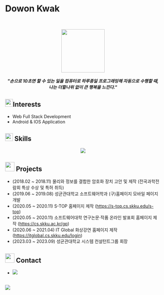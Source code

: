 # Dowon Kwak
<br>
<p align="center"> 
<img src = "https://media.tenor.com/lNtmoshuUI8AAAAi/bahroo-hacker.gif" width = "140px" /> <br /> <br />
<i><b> "손으로 10초면 할 수 있는 일을 컴퓨터로 하루종일 프로그래밍해 자동으로 수행할 때, </b></i>  <br />
<i><b> 나는 더할나위 없이 큰 행복을 느낀다." </b></i>
</p>


## <img src="https://media0.giphy.com/media/BXjqytvu9bKzCUHdzz/giphy.gif?cid=ecf05e47ha1b46ksovruuf3e3jsi8kyvdzjwb0n83t29doie&ep=v1_stickers_search&rid=giphy.gif&ct=s" width ="25" /><b>Interests</b>

- Web Full Stack Development 
- Android & IOS Application

## <img src="https://media2.giphy.com/media/QssGEmpkyEOhBCb7e1/giphy.gif?cid=ecf05e47a0n3gi1bfqntqmob8g9aid1oyj2wr3ds3mg700bl&rid=giphy.gif" width ="25" /><b> Skills</b>


<p align="center">
<p align="center">
  <a href="https://skillicons.dev">
    <img src="https://skillicons.dev/icons?i=git,aws,bootstrap,c,cpp,css,github,gitlab,html,java,js,jquery,kotlin,linux,md,materialui,mysql,nextjs,nestjs,nodejs,py,ocaml,sequelize,sketchup,react,vue,ts,vscode,androidstudio,idea&perline=14" />
  </a>
</p>   
</p>

## <img src="https://media1.giphy.com/media/MelhioWPAo6k4Q6BTp/giphy.gif?cid=ecf05e47yuyidm25tklbgsnm7o4z480wefmgv574iaef8rmr&ep=v1_stickers_search&rid=giphy.gif&ct=s" width ="30" /><b> Projects</b>


- (2018.02 ~ 2018.11) 물리와 정보를 결합한 암호화 장치 고안 및 제작 (전국과학전람회 특상 수상 및 특허 취득) 
- (2019.06 ~ 2019.08) 성균관대학교 소프트웨어학과 (구)홈페이지 모바일 페이지 개발
- (2020.05 ~ 2020.11) S-TOP 홈페이지 제작 (https://s-top.cs.skku.edu/s-top)
- (2020.05 ~ 2020.11) 소프트웨어대학 연구논문·작품 온라인 발표회 홈페이지 제작 (https://cs.skku.ac.kr/gp)
- (2020.06 ~ 2021.04) IT Global 화상강연 홈페이지 제작 (https://itglobal.cs.skku.edu/login)
- (2023.03 ~ 2023.09) 성균관대학교 시스템 컨설턴트그룹 회장


## <img src="https://media2.giphy.com/media/9tsKCeqTx8eGGoQ7Pc/giphy.gif?cid=ecf05e47gk5o6umph41jlf2wlytb15bgn0jkvru9h5w5xy4m&ep=v1_stickers_search&rid=giphy.gif&ct=s" width ="30" /><b> Contact</b>

<div align='left'>

<ul>

<li>
<a href="mailto:hegnut5859@gmail.com" target="_blank">
<img src="https://img.shields.io/badge/gmail:DowonKwak-%23EA4335.svg?style=for-the-badge&logo=gmail&logoColor=white" t="mail"  />
</a>
</li>
   
</ul>
</div>

<br>
<img src="https://user-images.githubusercontent.com/73097560/115834477-dbab4500-a447-11eb-908a-139a6edaec5c.gif" />
